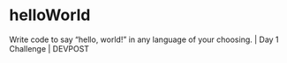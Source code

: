 # helloWorld
Write code to say “hello, world!” in any language of your choosing. | Day 1 Challenge | DEVPOST
